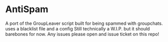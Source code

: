 # AntiSpam
A port of the GroupLeaver script built for being spammed with groupchats. uses a blacklist file and a config
Still technically a W.I.P. but it should barebones for now. Any issues please open and issue ticket on this repo!
